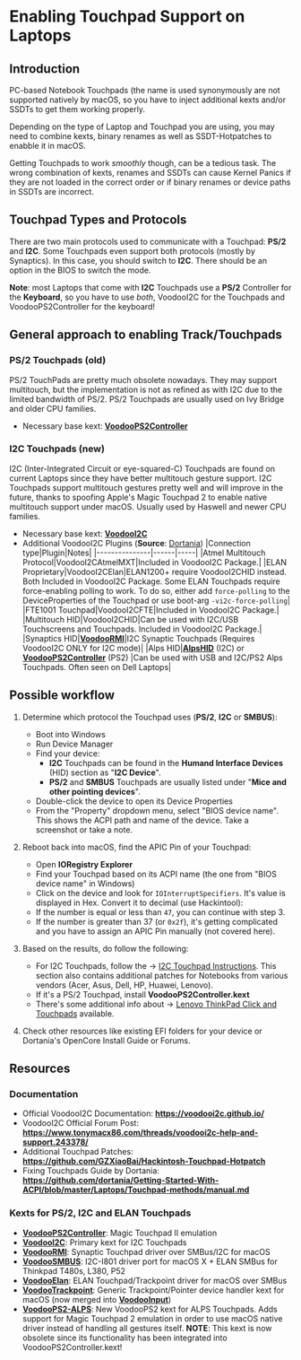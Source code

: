 # Enabling Touchpad Support on Laptops

## Introduction
PC-based Notebook Touchpads (the name is used synonymously are not supported natively by macOS, so you have to inject additional kexts and/or SSDTs to get them working properly.

Depending on the type of Laptop and Touchpad you are using, you may need to combine kexts, binary renames as well as SSDT-Hotpatches to enabble it in macOS.

Getting Touchpads to work *smoothly* though, can be a tedious task. The wrong combination of kexts, renames and SSDTs can cause Kernel Panics if they are not loaded in the correct order or if binary renames or device paths in SSDTs are incorrect.

## Touchpad Types and Protocols
There are two main protocols used to communicate with a Touchpad: **PS/2** and **I2C**. Some Touchpads even support both protocols (mostly by Synaptics). In this case, you should switch to **I2C**. There should be an option in the BIOS to switch the mode.

**Note**: most Laptops that come with **I2C** Touchpads use a **PS/2** Controller for the **Keyboard**, so you have to use *both*, VoodooI2C for the Touchpads and VoodooPS2Controller for the keyboard!

## General approach to enabling Track/Touchpads

### PS/2 Touchpads (old)
PS/2 TouchPads are pretty much obsolete nowadays. They may support multitouch, but the implementation is not as refined as with I2C due to the limited bandwidth of PS/2. PS/2 Touchpads are usually used on Ivy Bridge and older CPU families.

- Necessary base kext: [**VoodooPS2Controller**](https://github.com/acidanthera/VoodooPS2)

### I2C Touchpads (new)
I2C (Inter-Integrated Circuit or eye-squared-C) Touchpads are found on current Laptops since they have better multitouch gesture support. I2C Touchpads support multitouch gestures pretty well and will improve in the future, thanks to spoofing Apple's Magic Touchpad 2 to enable native multitouch support under macOS. Usually used by Haswell and newer CPU families.

- Necessary base kext: [**VoodooI2C**](https://github.com/VoodooI2C)
- Additional VoodooI2C Plugins (**Source**: [Dortania](https://dortania.github.io/OpenCore-Install-Guide/ktext.html#i2c-usb-hid-devices))
	|Connection type|Plugin|Notes|
	|---------------|------|-----|
	|Atmel Multitouch Protocol|VoodooI2CAtmelMXT|Included in VoodooI2C Package.|
	|ELAN Proprietary|VoodooI2CElan|ELAN1200+ require VoodooI2CHID instead. Both Included in VoodooI2C Package. Some ELAN Touchpads require force-enabling polling to work. To do so, either add `force-polling` to the DeviceProperties of the Touchpad or use boot-arg `-vi2c-force-polling`|
	|FTE1001 Touchpad|VoodooI2CFTE|Included in VoodooI2C Package.|
	|Multitouch HID|VoodooI2CHID|Can be used with I2C/USB Touchscreens and Touchpads. Included in VoodooI2C Package.|
	|Synaptics HID|[**VoodooRMI**](https://github.com/VoodooSMBus/VoodooRMI)|I2C Synaptic Touchpads (Requires VoodooI2C ONLY for I2C mode)|
	|Alps HID|[**AlpsHID**](https://github.com/blankmac/AlpsHID/releases) (I2C) or</br> [**VoodooPS2Controller**](https://github.com/acidanthera/VoodooPS2/releases) (PS2) |Can be used with USB and I2C/PS2 Alps Touchpads. Often seen on Dell Laptops|</br>
	
## Possible workflow
1. Determine which protocol the Touchpad uses (**PS/2**, **I2C** or **SMBUS**):
	- Boot into Windows
	- Run Device Manager
	- Find your device:
		- **I2C** Touchpads can be found in the **Humand Interface Devices** (HID) section as "**I2C Device**".
 		- **PS/2** and **SMBUS** Touchpads are usually listed under "**Mice and other pointing devices**".
	- Double-click the device to open its Device Properties
	- From the "Property" dropdown menu, select "BIOS device name". This shows the ACPI path and name of the device. Take a screenshot or take a note.
2. Reboot back into macOS, find the APIC Pin of your Touchpad:
	- Open **IORegistry Explorer**
	- Find your Touchpad based on its ACPI name (the one from "BIOS device name" in Windows)
	- Click on the device and look for `IOInterruptSpecifiers`. It's value is displayed in Hex. Convert it to decimal (use Hackintool):
	- If the number is equal or less than `47`, you can continue with step 3. 
	- If the number is greater than 37 (or `0x2f`), it's getting complicated and you have to assign an APIC Pin manually (not covered here). 
3. Based on the results, do follow the following:
	- For I2C Touchpads, follow the &rarr; [I2C Touchpad Instructions](https://github.com/5T33Z0/OC-Little-Translated/tree/main/05_Laptop-specific_Patches/Touchpad_Patches/I2C_Touchpad_Patches). This section also contains additional patches for Notebooks from various vendors (Acer, Asus, Dell, HP, Huawei, Lenovo).
	- If it's a PS/2 Touchpad, install **VoodooPS2Controller.kext**
	- There's some additional info about &rarr; [Lenovo ThinkPad Click and Touchpads](https://github.com/5T33Z0/OC-Little-Translated/tree/main/05_Laptop-specific_Patches/Touchpad_Patches/ThinkPad_Click_and_Touchpad_Patches) available.
	
4. Check other resources like existing EFI folders for your device or Dortania's OpenCore Install Guide or Forums.

## Resources
### Documentation
* Official VoodooI2C Documentation: **https://voodooi2c.github.io/**
* VoodooI2C Official Forum Post: **https://www.tonymacx86.com/threads/voodooi2c-help-and-support.243378/**
* Additional Touchpad Patches: **https://github.com/GZXiaoBai/Hackintosh-Touchpad-Hotpatch**
* Fixing Touchpads Guide by Dortania: **https://github.com/dortania/Getting-Started-With-ACPI/blob/master/Laptops/Touchpad-methods/manual.md**

### Kexts for PS/2, I2C and ELAN Touchpads
- [**VoodooPS2Controller**](https://github.com/acidanthera/VoodooPS2): Magic Touchpad II emulation
- [**VoodooI2C**](https://github.com/VoodooI2C): Primary kext for I2C Touchpads
- [**VoodooRMI**](https://github.com/VoodooSMBus/VoodooRMI): Synaptic Touchpad driver over SMBus/I2C for macOS 
- [**VoodooSMBUS**](https://github.com/VoodooSMBus/VoodooSMBus): I2C-I801 driver port for macOS X + ELAN SMBus for Thinkpad T480s, L380, P52 
- [**VoodooElan**](https://github.com/VoodooSMBus/VoodooElan): ELAN Touchpad/Trackpoint driver for macOS over SMBus 
- [**VoodooTrackpoint**](https://github.com/VoodooSMBus/VoodooTrackpoint): Generic Trackpoint/Pointer device handler kext for macOS (now merged into [**VoodooInput**](https://github.com/acidanthera/VoodooInput))
- [**VoodooPS2-ALPS**](https://github.com/SkyrilHD/VoodooPS2-ALPS): New VoodooPS2 kext for ALPS Touchpads. Adds support for Magic Touchpad 2 emulation in order to use macOS native driver instead of handling all gestures itself. **NOTE**: This kext is now obsolete since its functionality has been integrated into VoodooPS2Controller.kext!
